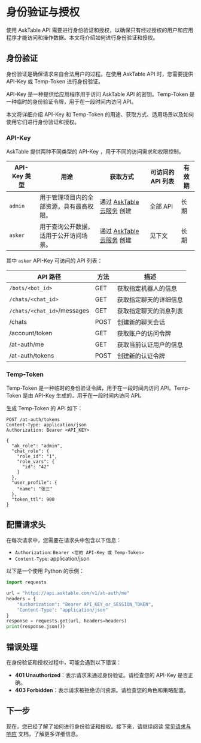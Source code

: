 # 身份验证与授权

使用 AskTable API 需要进行身份验证和授权，以确保只有经过授权的用户和应用程序才能访问和操作数据。本文将介绍如何进行身份验证和授权。

## 身份验证

身份验证是确保请求来自合法用户的过程。在使用 AskTable API 时，您需要提供 API-Key 或 Temp-Token 进行身份验证。

API-Key 是一种提供给应用程序用于访问 AskTable API 的密钥。Temp-Token 是一种临时的身份验证令牌，用于在一段时间内访问 API。

本文将详细介绍 API-Key 和 Temp-Token 的用途、获取方式、适用场景以及如何使用它们进行身份验证和授权。

###  API-Key  

AskTable 提供两种不同类型的 API-Key ，用于不同的访问需求和权限控制。

| API-Key  类型    | 用途                      | 获取方式                                             | 可访问的 API 列表                   | 有效期      |
|---------------|-------------------------|--------------------------------------------------|-----------------------------------|-------------|
| `admin`    | 用于管理项目内的全部资源，具有最高权限。    | 通过 [AskTable 云服务](https://cloud.asktable.com) 创建 | 全部 API                          | 长期        |
| `asker`    | 用于查询公开数据，适用于公开访问场景。 | 通过 [AskTable 云服务](https://cloud.asktable.com) 创建   | 见下文                             | 长期        |



其中 `asker` API-Key 可访问的 API 列表：

| API 路径 | 方法 | 描述 |
|---------|------|------|
|`/bots/<bot_id>` | GET | 获取指定机器人的信息 |
| `/chats/<chat_id>` | GET | 获取指定聊天的详细信息 |
| `/chats/<chat_id>`/messages | GET | 获取指定聊天的消息列表 |
| /chats | POST | 创建新的聊天会话 |
| /account/token | GET | 获取账户的访问令牌 |
| /at-auth/me | GET | 获取当前认证用户的信息 |
| /at-auth/tokens | POST | 创建新的认证令牌 |

### Temp-Token

Temp-Token 是一种临时的身份验证令牌，用于在一段时间内访问 API。Temp-Token 是由 API-Key 生成的，用于在一段时间内访问 API。

生成 Temp-Token 的 API 如下：

```http
POST /at-auth/tokens
Content-Type: application/json
Authorization: Bearer <API_KEY>

{
  "ak_role": "admin",
  "chat_role": {
    "role_id": "1",
    "role_vars": {
      "id": "42"
    }
  },
  "user_profile": {
    "name": "张三"
  },
  "token_ttl": 900
}
```


## 配置请求头

在每次请求中，您需要在请求头中包含以下信息：

- `Authorization`: `Bearer <您的 API-Key 或 Temp-Token>`
- `Content-Type`: application/json


以下是一个使用 Python 的示例：

```python
import requests

url = "https://api.asktable.com/v1/at-auth/me"
headers = {
    "Authorization": "Bearer API_KEY_or_SESSION_TOKEN",
    "Content-Type": "application/json"
}
response = requests.get(url, headers=headers)
print(response.json())
```


## 错误处理

在身份验证和授权过程中，可能会遇到以下错误：

- **401 Unauthorized**：表示请求未通过身份验证。请检查您的 API-Key 是否正确。
- **403 Forbidden**：表示请求被拒绝访问资源。请检查您的角色和策略配置。

## 下一步

现在，您已经了解了如何进行身份验证和授权。接下来，请继续阅读 [常见请求与响应](./common-requests-and-responses.md) 文档，了解更多详细信息。

